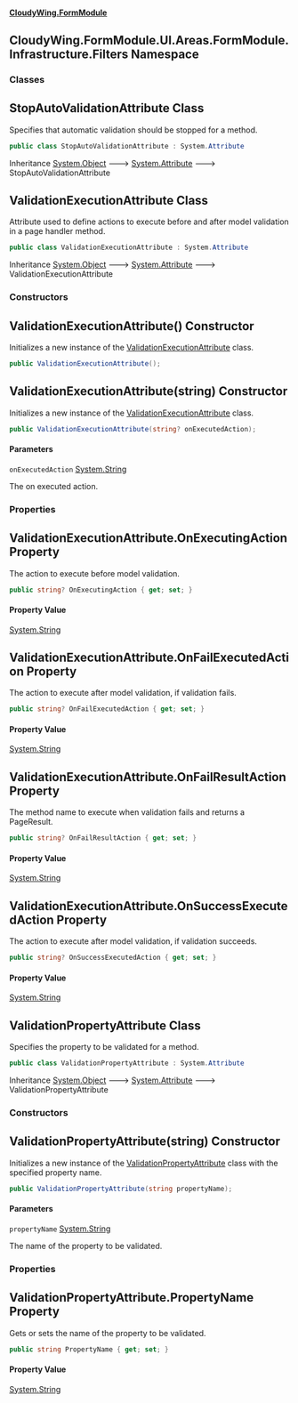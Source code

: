 #### [CloudyWing.FormModule](index.md 'index')

## CloudyWing.FormModule.UI.Areas.FormModule.Infrastructure.Filters Namespace
### Classes

<a name='CloudyWing.FormModule.UI.Areas.FormModule.Infrastructure.Filters.StopAutoValidationAttribute'></a>

## StopAutoValidationAttribute Class

Specifies that automatic validation should be stopped for a method.

```csharp
public class StopAutoValidationAttribute : System.Attribute
```

Inheritance [System.Object](https://docs.microsoft.com/en-us/dotnet/api/System.Object 'System.Object') &#129106; [System.Attribute](https://docs.microsoft.com/en-us/dotnet/api/System.Attribute 'System.Attribute') &#129106; StopAutoValidationAttribute

<a name='CloudyWing.FormModule.UI.Areas.FormModule.Infrastructure.Filters.ValidationExecutionAttribute'></a>

## ValidationExecutionAttribute Class

Attribute used to define actions to execute before and after model validation in a page handler method.

```csharp
public class ValidationExecutionAttribute : System.Attribute
```

Inheritance [System.Object](https://docs.microsoft.com/en-us/dotnet/api/System.Object 'System.Object') &#129106; [System.Attribute](https://docs.microsoft.com/en-us/dotnet/api/System.Attribute 'System.Attribute') &#129106; ValidationExecutionAttribute
### Constructors

<a name='CloudyWing.FormModule.UI.Areas.FormModule.Infrastructure.Filters.ValidationExecutionAttribute.ValidationExecutionAttribute()'></a>

## ValidationExecutionAttribute() Constructor

Initializes a new instance of the [ValidationExecutionAttribute](CloudyWing.FormModule.UI.Areas.FormModule.Infrastructure.Filters.md#CloudyWing.FormModule.UI.Areas.FormModule.Infrastructure.Filters.ValidationExecutionAttribute 'CloudyWing.FormModule.UI.Areas.FormModule.Infrastructure.Filters.ValidationExecutionAttribute') class.

```csharp
public ValidationExecutionAttribute();
```

<a name='CloudyWing.FormModule.UI.Areas.FormModule.Infrastructure.Filters.ValidationExecutionAttribute.ValidationExecutionAttribute(string)'></a>

## ValidationExecutionAttribute(string) Constructor

Initializes a new instance of the [ValidationExecutionAttribute](CloudyWing.FormModule.UI.Areas.FormModule.Infrastructure.Filters.md#CloudyWing.FormModule.UI.Areas.FormModule.Infrastructure.Filters.ValidationExecutionAttribute 'CloudyWing.FormModule.UI.Areas.FormModule.Infrastructure.Filters.ValidationExecutionAttribute') class.

```csharp
public ValidationExecutionAttribute(string? onExecutedAction);
```
#### Parameters

<a name='CloudyWing.FormModule.UI.Areas.FormModule.Infrastructure.Filters.ValidationExecutionAttribute.ValidationExecutionAttribute(string).onExecutedAction'></a>

`onExecutedAction` [System.String](https://docs.microsoft.com/en-us/dotnet/api/System.String 'System.String')

The on executed action.
### Properties

<a name='CloudyWing.FormModule.UI.Areas.FormModule.Infrastructure.Filters.ValidationExecutionAttribute.OnExecutingAction'></a>

## ValidationExecutionAttribute.OnExecutingAction Property

The action to execute before model validation.

```csharp
public string? OnExecutingAction { get; set; }
```

#### Property Value
[System.String](https://docs.microsoft.com/en-us/dotnet/api/System.String 'System.String')

<a name='CloudyWing.FormModule.UI.Areas.FormModule.Infrastructure.Filters.ValidationExecutionAttribute.OnFailExecutedAction'></a>

## ValidationExecutionAttribute.OnFailExecutedAction Property

The action to execute after model validation, if validation fails.

```csharp
public string? OnFailExecutedAction { get; set; }
```

#### Property Value
[System.String](https://docs.microsoft.com/en-us/dotnet/api/System.String 'System.String')

<a name='CloudyWing.FormModule.UI.Areas.FormModule.Infrastructure.Filters.ValidationExecutionAttribute.OnFailResultAction'></a>

## ValidationExecutionAttribute.OnFailResultAction Property

The method name to execute when validation fails and returns a PageResult.

```csharp
public string? OnFailResultAction { get; set; }
```

#### Property Value
[System.String](https://docs.microsoft.com/en-us/dotnet/api/System.String 'System.String')

<a name='CloudyWing.FormModule.UI.Areas.FormModule.Infrastructure.Filters.ValidationExecutionAttribute.OnSuccessExecutedAction'></a>

## ValidationExecutionAttribute.OnSuccessExecutedAction Property

The action to execute after model validation, if validation succeeds.

```csharp
public string? OnSuccessExecutedAction { get; set; }
```

#### Property Value
[System.String](https://docs.microsoft.com/en-us/dotnet/api/System.String 'System.String')

<a name='CloudyWing.FormModule.UI.Areas.FormModule.Infrastructure.Filters.ValidationPropertyAttribute'></a>

## ValidationPropertyAttribute Class

Specifies the property to be validated for a method.

```csharp
public class ValidationPropertyAttribute : System.Attribute
```

Inheritance [System.Object](https://docs.microsoft.com/en-us/dotnet/api/System.Object 'System.Object') &#129106; [System.Attribute](https://docs.microsoft.com/en-us/dotnet/api/System.Attribute 'System.Attribute') &#129106; ValidationPropertyAttribute
### Constructors

<a name='CloudyWing.FormModule.UI.Areas.FormModule.Infrastructure.Filters.ValidationPropertyAttribute.ValidationPropertyAttribute(string)'></a>

## ValidationPropertyAttribute(string) Constructor

Initializes a new instance of the [ValidationPropertyAttribute](CloudyWing.FormModule.UI.Areas.FormModule.Infrastructure.Filters.md#CloudyWing.FormModule.UI.Areas.FormModule.Infrastructure.Filters.ValidationPropertyAttribute 'CloudyWing.FormModule.UI.Areas.FormModule.Infrastructure.Filters.ValidationPropertyAttribute') class with the specified property name.

```csharp
public ValidationPropertyAttribute(string propertyName);
```
#### Parameters

<a name='CloudyWing.FormModule.UI.Areas.FormModule.Infrastructure.Filters.ValidationPropertyAttribute.ValidationPropertyAttribute(string).propertyName'></a>

`propertyName` [System.String](https://docs.microsoft.com/en-us/dotnet/api/System.String 'System.String')

The name of the property to be validated.
### Properties

<a name='CloudyWing.FormModule.UI.Areas.FormModule.Infrastructure.Filters.ValidationPropertyAttribute.PropertyName'></a>

## ValidationPropertyAttribute.PropertyName Property

Gets or sets the name of the property to be validated.

```csharp
public string PropertyName { get; set; }
```

#### Property Value
[System.String](https://docs.microsoft.com/en-us/dotnet/api/System.String 'System.String')